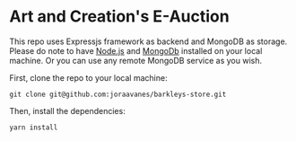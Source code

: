 # Art and Creation's E-Auction
This repo uses Expressjs framework as backend and MongoDB as storage. Please do note to have [Node.js](https://nodejs.org) and [MongoDb](https://www.mongodb.com/) installed on your local machine. Or you can use any remote MongoDB service as you wish.

First, clone the repo to your local machine:

```
git clone git@github.com:joraavanes/barkleys-store.git
```

Then, install the dependencies:

```
yarn install
```
